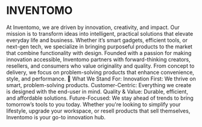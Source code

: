 # INVENTOMO
At Inventomo, we are driven by innovation, creativity, and impact. Our mission is to transform ideas into intelligent, practical solutions that elevate everyday life and business. Whether it’s smart gadgets, efficient tools, or next-gen tech, we specialize in bringing purposeful products to the market that combine functionality with design.  Founded with a passion for making innovation accessible, Inventomo partners with forward-thinking creators, resellers, and consumers who value originality and quality. From concept to delivery, we focus on problem-solving products that enhance convenience, style, and performance.  🚀 What We Stand For: Innovation First: We thrive on smart, problem-solving products.  Customer-Centric: Everything we create is designed with the end-user in mind.  Quality & Value: Durable, efficient, and affordable solutions.  Future-Focused: We stay ahead of trends to bring tomorrow’s tools to you today.  Whether you're looking to simplify your lifestyle, upgrade your workspace, or resell products that sell themselves, Inventomo is your go-to innovation hub.
